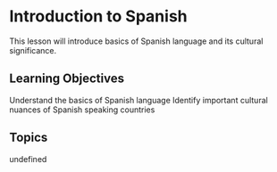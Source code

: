 # Introduction to Spanish

This lesson will introduce basics of Spanish language and its cultural significance.

## Learning Objectives
Understand the basics of Spanish language
Identify important cultural nuances of Spanish speaking countries

## Topics
undefined